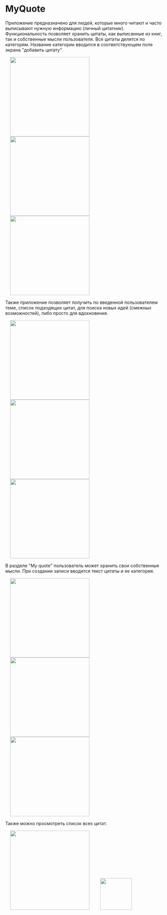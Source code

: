 <h1>MyQuote</h1>

<p> Приложение предназначено для людей, которые много читают и часто выписывают нужную информацию (личный цитатник). Функциональность позволяет хранить цитаты, как выписанные из книг, так и собственные мысли пользователя. Все цитаты делятся по категорям. Название категории вводится в соответствующем поле экрана "добавить цитату". </p>

<img src="https://github.com/VeselinaZatchepina/my-quotes/blob/kotlin/screenshots/all_books_quote.png" width="250px" hspace="15"/> <img src="https://github.com/VeselinaZatchepina/my-quotes/blob/kotlin/screenshots/all_quotes.png" width="250px" hspace="15"/> <img src="https://github.com/VeselinaZatchepina/my-quotes/blob/kotlin/screenshots/current_book_quote.png" width="250px" hspace="15"/> 

<p> Также приложение позволяет получить по введенной пользователем теме, список подходящих цитат, для поиска новых идей (смежных возможностей), либо просто для вдохновения. </p>

<img src="https://github.com/VeselinaZatchepina/my-quotes/blob/kotlin/screenshots/edit_book_quote.png" width="250px" hspace="15" /> <img src="https://github.com/VeselinaZatchepina/my-quotes/blob/kotlin/screenshots/get_idea.png" width="250px" hspace="15" /> <img src="https://github.com/VeselinaZatchepina/my-quotes/blob/kotlin/screenshots/coincide_quotes.png" width="250px" hspace="15" />

<p> В разделе "My quote" пользователь может хранить свои собственные мысли. При создании записи вводится текст цитаты и ее категория.</p>
    
<img src="https://github.com/VeselinaZatchepina/my-quotes/blob/kotlin/screenshots/my_quote.png" width="250px" hspace="15" /> <img src="https://github.com/VeselinaZatchepina/my-quotes/blob/kotlin/screenshots/current_my_quote.png" width="250px" hspace="15" /> <img src="https://github.com/VeselinaZatchepina/my-quotes/blob/kotlin/screenshots/edit_my_quote.png" width="250px" hspace="15" />

<p> Также можно просмотреть список всех цитат.</p>

<img src="https://github.com/VeselinaZatchepina/my-quotes/blob/kotlin/screenshots/all_quotes.png" width="250px" hspace="15"/>

<img src="https://github.com/VeselinaZatchepina/your-quote/blob/master/screenshots/icon.png" width="100px" hspace="15"/>
